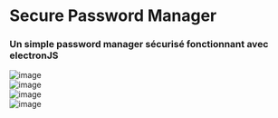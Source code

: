 # Secure Password Manager 
### Un simple password manager sécurisé fonctionnant avec electronJS
![image](https://cdn.discordapp.com/attachments/1007360388117049487/1007360515271557193/unknown.png) </br>
![image](https://cdn.discordapp.com/attachments/1007360388117049487/1007360668372049990/unknown.png) </br>
![image](https://cdn.discordapp.com/attachments/1007360388117049487/1007360720368844840/unknown.png) </br>
![image](https://cdn.discordapp.com/attachments/1007360388117049487/1007361138318647337/unknown.png) </br>